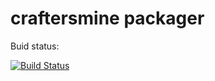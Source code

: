 # craftersmine packager
Buid status:

[![Build Status](http://craftersmine.ddns.net:8080/job/craftersmine%20packager/badge/icon)](http://craftersmine.ddns.net:8080/job/craftersmine%20packager/)
